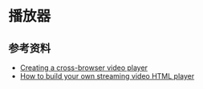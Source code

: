 # 播放器

## 参考资料

- [Creating a cross-browser video player](https://developer.mozilla.org/zh-CN/docs/Web/Guide/Audio_and_video_delivery/cross_browser_video_player)
- [How to build your own streaming video HTML player](https://medium.com/@eyevinntechnology/how-to-build-your-own-streaming-video-html-player-6ee85d4d078a)
